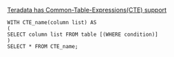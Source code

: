 [Teradata has Common-Table-Expressions(CTE) support](https://forgetcode.com/Teradata/1298-Common-Table-Expressions-CTE)

```
WITH CTE_name(column list) AS
(
SELECT column list FROM table [(WHERE condition)]
)
SELECT * FROM CTE_name;
```
